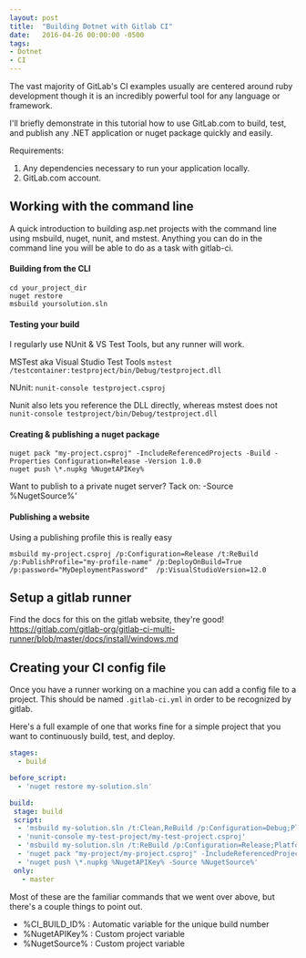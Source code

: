 ```yaml
---
layout: post
title:  "Building Dotnet with Gitlab CI"
date:   2016-04-26 00:00:00 -0500
tags:
- Dotnet
- CI
---
```


The vast majority of GitLab's CI examples usually are centered around ruby development though it is an incredibly powerful tool for any language or framework.

I'll briefly demonstrate in this tutorial how to use GitLab.com to build, test, and publish any .NET application or nuget package quickly and easily.
<!--more-->
Requirements:

1. Any dependencies necessary to run your application locally.
2. GitLab.com account.

## Working with the command line
A quick introduction to building asp.net projects with the command line using msbuild, nuget, nunit, and mstest. Anything you can do in the command line you will be able to do as a task with gitlab-ci.

#### Building from the CLI

```shell
cd your_project_dir
nuget restore
msbuild yoursolution.sln
```

#### Testing your build
I regularly use NUnit & VS Test Tools, but any runner will work.

MSTest aka Visual Studio Test Tools
```mstest /testcontainer:testproject/bin/Debug/testproject.dll```

NUnit: ```nunit-console testproject.csproj```

Nunit also lets you reference the DLL directly, whereas mstest does not
```nunit-console testproject/bin/Debug/testproject.dll```

#### Creating & publishing a nuget package
```shell
nuget pack "my-project.csproj" -IncludeReferencedProjects -Build -Properties Configuration=Release -Version 1.0.0
nuget push \*.nupkg %NugetAPIKey%
```
Want to publish to a private nuget server? Tack on: -Source %NugetSource%'

#### Publishing a website
Using a publishing profile this is really easy
```shell
msbuild my-project.csproj /p:Configuration=Release /t:ReBuild /p:PublishProfile="my-profile-name" /p:DeployOnBuild=True /p:password="MyDeploymentPassword"  /p:VisualStudioVersion=12.0
```

## Setup a gitlab runner
Find the docs for this on the gitlab website, they're good!
https://gitlab.com/gitlab-org/gitlab-ci-multi-runner/blob/master/docs/install/windows.md

## Creating your CI config file
Once you have a runner working on a machine you can add a config file to a project. This should be named `.gitlab-ci.yml` in order to be recognized by gitlab.

Here's a full example of one that works fine for a simple project that you want to continuously build, test, and deploy.

```yml
stages:
  - build

before_script:
  - 'nuget restore my-solution.sln'

build:
 stage: build
 script:
  - 'msbuild my-solution.sln /t:Clean,ReBuild /p:Configuration=Debug;Platform="Any CPU"'
  - 'nunit-console my-test-project/my-test-project.csproj'
  - 'msbuild my-solution.sln /t:ReBuild /p:Configuration=Release;Platform="Any CPU"'
  - 'nuget pack "my-project/my-project.csproj" -IncludeReferencedProjects -Build -Properties Configuration=Release -Version 0.0.1.%CI_BUILD_ID%'
  - 'nuget push \*.nupkg %NugetAPIKey% -Source %NugetSource%'
 only:
   - master
```
Most of these are the familiar commands that we went over above, but there's a couple things to point out.
- %CI_BUILD_ID% : Automatic variable for the unique build number
- %NugetAPIKey% : Custom project variable
- %NugetSource% : Custom project variable
